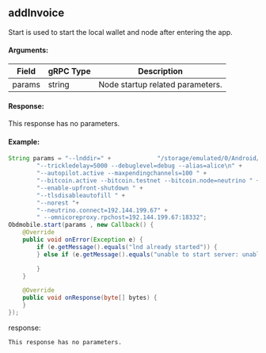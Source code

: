 ## addInvoice
<!-- 
中文用注释符号注释掉。创建一个收款Invoice 
-->  

Start is used to start the local wallet and node after entering the app. 

#### Arguments:
| Field		   |	gRPC Type		|	   Description  |
| -------- 	 |	---------   |    ---------    |  
| params	     |	string		  |	      Node startup related parameters.|


#### Response:
This response has no parameters.

#### Example:

<!--
java code example
-->

```java
String params = "--lnddir=" +             "/storage/emulated/0/Android/data/com.omni.wallet/cache/data/chain/bitcoin/testnet/" +
        "--trickledelay=5000 --debuglevel=debug --alias=alice\n" +
        "--autopilot.active --maxpendingchannels=100 " +
        "--bitcoin.active --bitcoin.testnet --bitcoin.node=neutrino " +
        "--enable-upfront-shutdown " +
        "--tlsdisableautofill " +
        "--norest "+
        "--neutrino.connect=192.144.199.67" +
        " --omnicoreproxy.rpchost=192.144.199.67:18332";
Obdmobile.start(params , new Callback() {
    @Override
    public void onError(Exception e) {
        if (e.getMessage().equals("lnd already started")) {
        } else if (e.getMessage().equals("unable to start server: unable to unpack single backups: chacha20poly1305: message authentication failed")) {

        }
    }

    @Override
    public void onResponse(byte[] bytes) {
    }
});
```

<!--
下面放例子的返回结果 
-->
response:
```
This response has no parameters.
```



